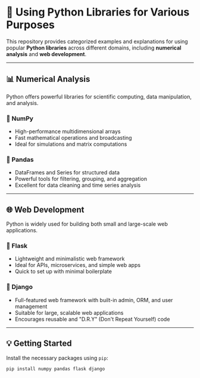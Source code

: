 # 🐍 Using Python Libraries for Various Purposes

This repository provides categorized examples and explanations for using popular **Python libraries** across different domains, including **numerical analysis** and **web development**.

---

## 📊 Numerical Analysis

Python offers powerful libraries for scientific computing, data manipulation, and analysis.

### 🔢 NumPy

- High-performance multidimensional arrays
- Fast mathematical operations and broadcasting
- Ideal for simulations and matrix computations

### 🐼 Pandas

- DataFrames and Series for structured data
- Powerful tools for filtering, grouping, and aggregation
- Excellent for data cleaning and time series analysis

---

## 🌐 Web Development

Python is widely used for building both small and large-scale web applications.

### 🌱 Flask

- Lightweight and minimalistic web framework
- Ideal for APIs, microservices, and simple web apps
- Quick to set up with minimal boilerplate

### 🧱 Django

- Full-featured web framework with built-in admin, ORM, and user management
- Suitable for large, scalable web applications
- Encourages reusable and "D.R.Y" (Don't Repeat Yourself) code

---

## 💡 Getting Started

Install the necessary packages using `pip`:

```bash
pip install numpy pandas flask django
